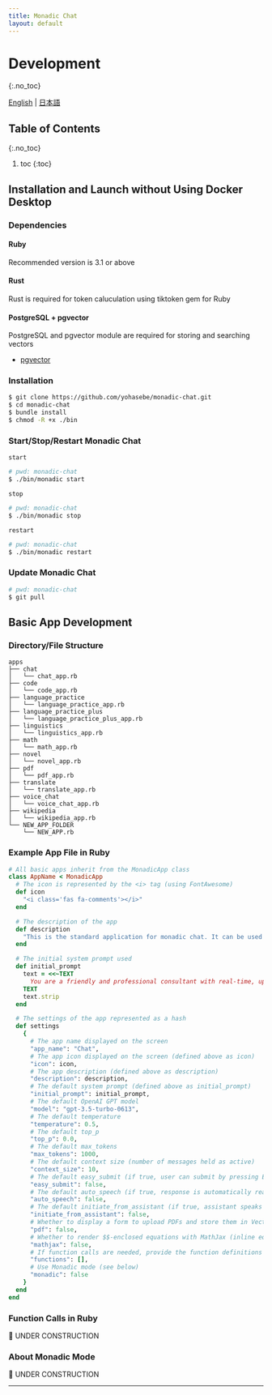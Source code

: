 ```yaml
---
title: Monadic Chat
layout: default
---
```


# Development
{:.no_toc}

[English](/monadic-chat/development) |
[日本語](/monadic-chat/development_ja)

## Table of Contents
{:.no_toc}

1. toc
{:toc}

## Installation and Launch without Using Docker Desktop

### Dependencies

#### Ruby

Recommended version is 3.1 or above

#### Rust

Rust is required for token caluculation using tiktoken gem for Ruby

#### PostgreSQL + pgvector

PostgreSQL and pgvector module are required for storing and searching vectors

- [pgvector](https://github.com/pgvector/pgvector)

### Installation

```bash
$ git clone https://github.com/yohasebe/monadic-chat.git
$ cd monadic-chat
$ bundle install
$ chmod -R +x ./bin
```

### Start/Stop/Restart Monadic Chat

`start`

```bash
# pwd: monadic-chat
$ ./bin/monadic start
```

`stop`

```bash
# pwd: monadic-chat
$ ./bin/monadic stop
```

`restart`

```bash
# pwd: monadic-chat
$ ./bin/monadic restart
```

### Update Monadic Chat

```bash
# pwd: monadic-chat
$ git pull
```

## Basic App Development

### Directory/File Structure

```text
apps
├── chat
│   └── chat_app.rb
├── code
│   └── code_app.rb
├── language_practice
│   └── language_practice_app.rb
├── language_practice_plus
│   └── language_practice_plus_app.rb
├── linguistics
│   └── linguistics_app.rb
├── math
│   └── math_app.rb
├── novel
│   └── novel_app.rb
├── pdf
│   └── pdf_app.rb
├── translate
│   └── translate_app.rb
├── voice_chat
│   └── voice_chat_app.rb
├── wikipedia
│   └── wikipedia_app.rb
└── NEW_APP_FOLDER
    └── NEW_APP.rb
```

### Example App File in Ruby

```ruby
# All basic apps inherit from the MonadicApp class
class AppName < MonadicApp
  # The icon is represented by the <i> tag (using FontAwesome)
  def icon
    "<i class='fas fa-comments'></i>"
  end

  # The description of the app
  def description
    "This is the standard application for monadic chat. It can be used in basically the same way as ChatGPT."
  end

  # The initial system prompt used
  def initial_prompt
    text = <<~TEXT
      You are a friendly and professional consultant with real-time, up-to-date information about almost anything. You are able to answer various types of questions, write computer program code, make decent suggestions, and give helpful advice in response to a prompt from the user. If the prompt is not clear enough, ask the user to rephrase it. Use the same language as the user and insert an emoji that you deem appropriate for the user's input at the beginning of your response.
    TEXT
    text.strip
  end

  # The settings of the app represented as a hash
  def settings
    {
      # The app name displayed on the screen
      "app_name": "Chat",
      # The app icon displayed on the screen (defined above as icon)
      "icon": icon,
      # The app description (defined above as description)
      "description": description,
      # The default system prompt (defined above as initial_prompt)
      "initial_prompt": initial_prompt,
      # The default OpenAI GPT model
      "model": "gpt-3.5-turbo-0613",
      # The default temperature
      "temperature": 0.5,
      # The default top_p
      "top_p": 0.0,
      # The default max_tokens
      "max_tokens": 1000,
      # The default context size (number of messages held as active)
      "context_size": 10,
      # The default easy_submit (if true, user can submit by pressing Enter)
      "easy_submit": false,
      # The default auto_speech (if true, response is automatically read out)
      "auto_speech": false,
      # The default initiate_from_assistant (if true, assistant speaks first)
      "initiate_from_assistant": false,
      # Whether to display a form to upload PDFs and store them in Vector DB
      "pdf": false,
      # Whether to render $$-enclosed equations with MathJax (inline equations are enclosed in $)
      "mathjax": false,
      # If function calls are needed, provide the function definitions (see below)
      "functions": [],
      # Use Monadic mode (see below)
      "monadic": false
    }
  end
end
```

### Function Calls in Ruby

🚧 UNDER CONSTRUCTION


### About Monadic Mode

🚧 UNDER CONSTRUCTION

<script src="https://cdn.jsdelivr.net/npm/jquery@3.5.0/dist/jquery.min.js"></script>
<script src="https://cdn.jsdelivr.net/npm/lightbox2@2.11.3/src/js/lightbox.js"></script>

---

<script>
  function copyToClipBoard(id){
    var copyText =  document.getElementById(id).innerText;
    document.addEventListener('copy', function(e) {
        e.clipboardData.setData('text/plain', copyText);
        e.preventDefault();
      }, true);
    document.execCommand('copy');
    alert('copied');
  }
</script>
